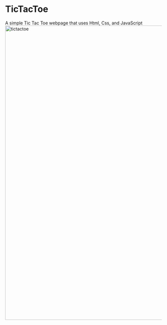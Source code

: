 # TicTacToe
A simple Tic Tac Toe webpage that uses Html, Css, and JavaScript
<img width="946" alt="tictactoe" src="https://github.com/user-attachments/assets/e3323338-50c1-42e2-b3f9-592704090e03" />
